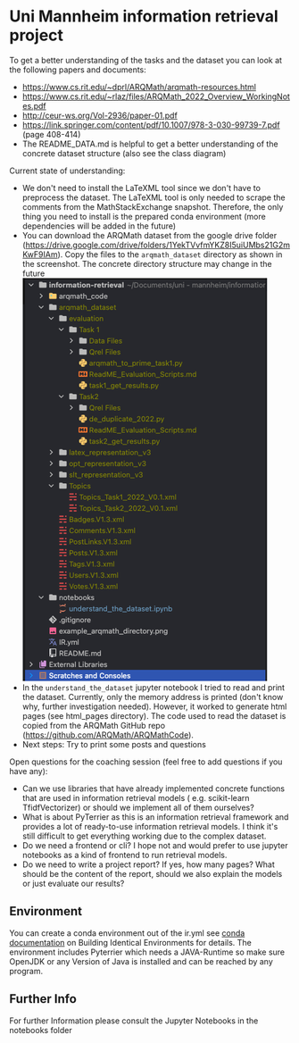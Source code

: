 # Uni Mannheim information retrieval project

To get a better understanding of the tasks and the dataset you can look at the following papers and documents:

- https://www.cs.rit.edu/~dprl/ARQMath/arqmath-resources.html
- https://www.cs.rit.edu/~rlaz/files/ARQMath_2022_Overview_WorkingNotes.pdf
- http://ceur-ws.org/Vol-2936/paper-01.pdf
- https://link.springer.com/content/pdf/10.1007/978-3-030-99739-7.pdf (page 408-414)
- The README_DATA.md is helpful to get a better understanding of the concrete dataset structure (also see the class
  diagram)

Current state of understanding:

- We don't need to install the LaTeXML tool since we don't have to preprocess the dataset. The LaTeXML tool is only
  needed to scrape the comments from the MathStackExchange snapshot. Therefore, the only thing you need to install
  is the prepared conda environment (more dependencies will be added in the future)
- You can download the ARQMath dataset from the google drive
  folder (https://drive.google.com/drive/folders/1YekTVvfmYKZ8I5uiUMbs21G2mKwF9IAm). Copy the files to
  the `arqmath_dataset` directory as shown in the screenshot. The concrete directory structure may change in the
  future ![image](example_arqmath_directory.png)
- In the `understand_the_dataset` jupyter notebook I tried to read and print the dataset. Currently, only the memory
  address is printed (don't know why, further investigation needed). However, it worked to generate html
  pages (see html_pages directory). The code used to read the dataset is copied from the ARQMath GitHub
  repo (https://github.com/ARQMath/ARQMathCode).
- Next steps: Try to print some posts and questions

Open questions for the coaching session (feel free to add questions if you have any):

- Can we use libraries that have already implemented concrete functions that are used in information retrieval models (
  e.g. scikit-learn TfidfVectorizer) or should we implement all of them ourselves?
- What is about PyTerrier as this is an information retrieval framework and provides a lot of ready-to-use information
  retrieval models. I think it's still difficult to get everything working due to the complex dataset.
- Do we need a frontend or cli? I hope not and would prefer to use jupyter notebooks as a kind of frontend to run
  retrieval models.
- Do we need to write a project report? If yes, how many pages? What should be the content of the report, should we also
  explain the models or just evaluate our results?
  
## Environment
You can create a conda environment out of the ir.yml see [conda documentation](https://conda.io/projects/conda/en/latest/user-guide/tasks/manage-environments.html#activating-an-environment)  on Building Identical Environments for details. The environment includes Pyterrier which needs a JAVA-Runtime so make sure OpenJDK or any Version of Java is installed and can be reached by any program.

## Further Info
For further Information please consult the Jupyter Notebooks in the notebooks folder